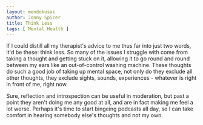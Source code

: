 ```yaml
---
layout: mendokusai
author: Jonny Spicer
title: Think Less
tags: [ Mental Health ]
---
```

If I could distill all my therapist's advice to me thus far into just two words, it'd be these: think less. So many of the issues I struggle with come from taking a thought and
getting stuck on it, allowing it to go round and round between my ears like an out-of-control washing machine. These thoughts do such a good job of taking up mental space, not only
do they exclude all other thoughts, they exclude sights, sounds, experiences - whatever is right in front of me, right now.

Sure, reflection and introspection can be useful in moderation, but past a point they aren't doing me any good at all, and are in fact making me feel a lot worse. Perhaps it's time to
start bingeing podcasts all day, so I can take comfort in hearing somebody else's thoughts and not my own.
